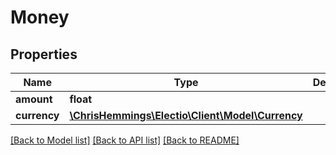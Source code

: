 # Money

## Properties
Name | Type | Description | Notes
------------ | ------------- | ------------- | -------------
**amount** | **float** |  | 
**currency** | [**\ChrisHemmings\Electio\Client\Model\Currency**](Currency.md) |  | 

[[Back to Model list]](../README.md#documentation-for-models) [[Back to API list]](../README.md#documentation-for-api-endpoints) [[Back to README]](../README.md)



